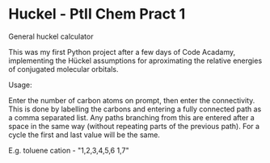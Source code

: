 # Huckel - PtII Chem Pract 1
General huckel calculator

This was my first Python project after a few days of Code Acadamy, implementing the Hückel assumptions for aproximating the relative energies of conjugated molecular orbitals.

Usage:

Enter the number of carbon atoms on prompt, then enter the connectivity. This is done by labelling the carbons and entering a fully connected path as a comma separated list. Any paths branching from this are entered after a space in the same way (without repeating parts of the previous path). For a cycle the first and last value will be the same. 

E.g. toluene cation - "1,2,3,4,5,6 1,7"

